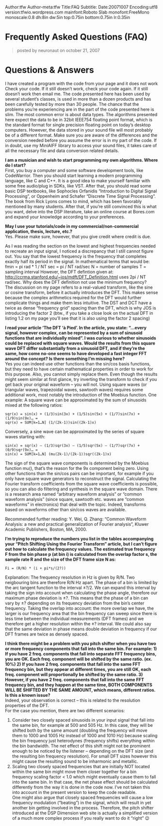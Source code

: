 Author:tfw
Author-meta:tfw
Title:FAQ
Subtitle:
Date:20071007
Encoding:utf8
version:tfwio.wordpress.com
mainfont:Roboto Slab
monofont:FreeMono
monoscale:0.8
dh:8in
dw:5in
top:0.75in
bottom:0.75in
lr:0.35in

# Frequently Asked Questions (FAQ)

> posted by neuronaut on october 21, 2007 

# Questions & Answers

I have created a program with the code from your page and it does not work
Check your code. If it still doesn’t work, check your code again. If it still doesn’t work then email me. The code presented here has been used by several student’s classes, is used in more than a dozen products and has been carefully tested by more than 30 people. The chance that the problems you’re experiencing are in the part of the code presented here is slim. The most common error is about data types. The algorithms presented here expect the data to be in 32bit IEEE754 floating point format, which is the standard format for single precision floating point on today’s desktop computers. However, the data stored in your sound file will most probably be of a different format. Make sure you are aware of the differences and the conversion needed before you assume the error is in my part of the code. If in doubt, use my MiniAIFF library to access your sound files, it takes care of all the necessary file and data conversion related details.

**I am a musician and wish to start programming my own algorithms. Where do I start?**  
First, you buy a computer and some software development tools, like CodeWarrior. Then you should start learning a modern programming language, like C and C++. It is a good idea to make yourself familiar with some free audio/plug in SDKs, like VST. After that, you should read some basic DSP textbooks, like Sophocles Orfanidis “Introduction to Digital Signal Processing”, or Oppenheim and Schafer “Discrete Time Signal Processing”. The book from Rick Lyons comes to mind, which has been favorably mentioned by many students. After that, if you’re still convinced this is what you want, delve into the DSP literature, take an online course at Bores.com and expand your knowledge according to your preferences.

**May I use your tutorials/code in my commercial/non-commercial application, thesis, lecture, etc.?**  
Yes. Please make sure, however, that you give credit where credit is due.

As I was reading the section on the lowest and highest frequencies needed to recreate an input signal, I noticed a discrepancy that I still cannot figure out. You say that the lowest frequency is the frequency that completes exactly half its period in the signal. In mathematical terms that would be: fmin = pi rad * 1 / NT sec = pi / NT rad/sec N = number of samples T = sampling interval However, the DFT defintion given at: http://ccrma.stanford.edu/~jos/mdft/DFT_Definition.html uses 2pi / NT rad/sec. Why does the DFT definition not use the minimum frequency?  
The discussion on my page refers to a real-valued transform, like the sine or cosine transform, before it actually introduces the DFT. This makes sense because the complex arithmetics required for the DFT would further complicate things and make them less intuitive. The DST and DCT have a twice as dense “frequency grid” spacing than the DFT, which is why JOS is introducing the factor 2 (btw., if you take a close look on the actual DFT in listing 1.2 on my page you’ll see that it is also using the factor 2 spacing)

**I read your article ‘The DFT ‘à Pied’. In the article, you state: “…every signal, however complex, can be represented by a sum of sinusoid functions that are individually mixed”. I was curious to whether sinusoids could be replaced with square waves. Would the results from this square wave DFT differ substantially from a sinusoid DFT, and if they’re the same, how come no-one seems to have developed a fast integer FFT around the concept? Is there something I’m missing here?**  
Yes you can indeed use other functions than the sin/cos basis functions, but they need to have certain mathematical properties in order to work for this purpose. Also, you cannot simply replace them. Even though the results might seem similar at first glance, try inverting the transform to check if you get back your original waveform – you will not. Using square waves (or triangular waves, trapezoidal waves, sawtooth waves) requires some additional work, most notably the introduction of the Moebius function. One example:
A square wave can be approximated by the sum of sinusoids mixed at the following ratios:

    sqr(x) = sin(x) + (1/3)sin(3x) + (1/5)sin(5x) + (1/7)sin(7x) + (1/9)sin(9x)… =
    sqr(x) = SUM[k=1…N] (1/(2k-1))sin((2k-1)x)

Conversely, a sine wave can be approximated by the series of square waves starting with:

    sin(x) = sqr(x) – (1/3)sqr(3x) – (1/5)sqr(5x) – (1/7)sqr(7x) + (0/9)sqr(9x)… =
    sin(x) = SUM[k=1…N] (mu(2k-1)/(2k-1))sqr((2k-1)x)

The sign of the square wave components is determined by the Moebius function mu(), that’s the reason for the 9x component being zero. 
Using other functions than the sin/cos pairs can be important, for example if you only have square wave generators to reconstruct the signal. Calculating the Fourier transform coefficients from the square wave coefficients is possible, so you can also do filtering and synthesis in the square wave domain. There is a research area named “arbitrary waveform analysis” or “common waveform analysis” (since square, sawtooth etc. waves are “common waveforms” in electronics) that deal with the topic. Indeed, transforms based on waveforms other than sin/cos waves are available.

Recommended further reading: Y. Wei, Q. Zhang: “Common Waveform Analysis: a new and practical generalization of Fourier analysis”, Kluwer Academic Publishers, Boston, MA, 2000.
 

**I’m trying to reproduce the numbers you list in the tables accompanying your “Pitch Shifting Using the Fourier Transform” article, but I can’t figure out how to calculate the frequency values.
The estimated true frequency F from the bin phase p (at bin i) is calculated from the overlap factor s, the sample rate R and the size of the DFT frame size N as:**

    Fi = (R/N) * (i + pi*s/(2?))

Explanation: The frequency resolution in Hz is given by R/N. Two neigbouring bins are therefore R/N Hz apart. The phase of a bin is limited by the arc tangent function to the interval ±?/2. We can expand this interval by taking the sign into account when calculating the phase angle, therefore our maximum phase deviation is ±?. This means that the phase of a bin can vary by ±? depending on its frequency deviation from the bin’s center frequency.
Taking the overlap into account: the more overlap we have, the larger is our frequency area that the bin frequency can sweep since there is less time between the individual measurements (DFT frames) and we therefore get a higher resolution within the ±? interval. We could also say that the same deviation in phase means double deviation in frequency if our DFT frames are twice as densely spaced.

**I think there might be a problem with you pitch shifter when you have two or more frequency components that fall into the same bin. For example: 1) If you have 2 freq. components that fall into separate FFT frequency bins, you are OK. Each freq. component will be shifted by the same ratio. (ex. 10%) 2) If you have 2 freq. components that fall into the same FFT frequency bin, but they appear at different times, you are still OK, each freq. component will proportionally be shifted by the same ratio. 3) However, if you have 2 freq. components that fall into the same FFT frequency bin, and they happen at the same time, BOTH COMPONENTS WILL BE SHIFTED BY THE SAME AMOUNT, which means, different ratios. Is this a known issue?**  
Indeed, your observation is correct – this is related to the resolution properties of the DFT.  
For the case you mention, there are two different scenarios:

1. Consider two closely spaced sinusoids in your input signal that fall into the same bin, for example at 500 and 505 Hz. In this case, they will be shifted both by the same amount (doubling the frequency will move them to 1000 and 1005 Hz instead of 1000 and 1010 Hz) because scaling the bin frequency just heterodynes (frequency shifts) everything within the bin bandwidth. The net effect of this shift might not be prominent enough to be noticed by the listener – depending on the DFT size (and the resulting bin frequency resolution). For small DFT sizes however this might cause the resulting sound to be inharmonic and metallic.
2. Scaling two closely spaced frequencies that are initially NOT located within the same bin might move them closer together for a bin frequency scaling factor < 1.0 which might eventually cause them to fall into the same bin. In that case, the net phase effect should be calculated differently from the way it is done in the code now. I’ve not taken this into account in the present version to keep the code readable.  
One might also argue that closely spaced frequencies will cause a low frequency modulation (“beating”) in the signal, which will result in yet another bin getting involved in the process. Therefore, the pitch shifter introduced at the DSP Dimension web site is actually a simplified version of a much more complex process if you really want to do it “right” 😉

